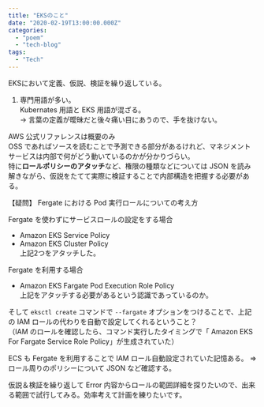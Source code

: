 ```yaml
---
title: "EKSのこと"
date: "2020-02-19T13:00:00.000Z"
categories: 
  - "poem"
  - "tech-blog"
tags: 
  - "Tech"
---
```


EKSにおいて定義、仮説、検証を繰り返している。  
1. 専門用語が多い。  
Kubernates 用語と EKS 用語が混ざる。  
→ 言葉の定義が曖昧だと後々痛い目にあうので、手を抜けない。

AWS 公式リファレンスは概要のみ   
OSS であればソースを読むことで予測できる部分があるけれど、マネジメントサービスは内部で何がどう動いているのかが分かりづらい。  
特に**ロールポリシーのアタッチ**など、権限の種類などについては JSON を読み解きながら、仮説をたてて実際に検証することで内部構造を把握する必要がある。

【疑問】
Fergate における Pod 実行ロールについての考え方  
  
Fergate を使わずにサービスロールの設定をする場合   
- Amazon EKS Service Policy  
- Amazon EKS Cluster Policy  
上記2つをアタッチした。

Fergate を利用する場合  
- Amazon EKS Fargate Pod Execution Role Policy  
上記をアタッチする必要があるという認識であっているのか。

そして `eksctl create` コマンドで `--fargate` オプションをつけることで、上記の IAM ロールの代わりを自動で設定してくれるということ？  
（IAM のロールを確認したら、コマンド実行したタイミングで「 Amazon EKS For Fargate Service Role Policy」が生成されていた）
  
ECS も Fergate を利用することで IAM ロール自動設定されていた記憶ある。 => ロール周りのポリシーについて JSON など確認する。  
  
仮説＆検証を繰り返して Error 内容からロールの範囲詳細を探りたいので、出来る範囲で試行してみる。効率考えて計画を練りたいです。
